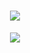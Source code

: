 <h1 align="center">
    <img src="https://readme-typing-svg.herokuapp.com/?lines=欢迎来到我的GitHub空间👋;李郑骁同学祝您今天愉快!&center=true&size=27">
</h1>
<div align="center">
    <img  src="https://visitor-badge.glitch.me/badge?page_id=LiZhengXiao99" />
</div>
